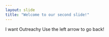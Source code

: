 ```yaml
---
layout: slide
title: "Welcome to our second slide!"
---
```

I want Outreachy
Use the left arrow to go back!

